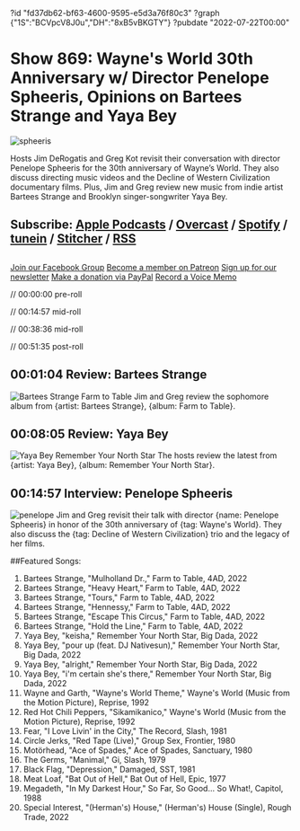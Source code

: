 ?id "fd37db62-bf63-4600-9595-e5d3a76f80c3"
?graph {"1S":"BCVpcV8J0u","DH":"8xB5vBKGTY"}
?pubdate "2022-07-22T00:00"
# Show 869: Wayne's World 30th Anniversary w/ Director Penelope Spheeris, Opinions on Bartees Strange and Yaya Bey
![spheeris](https://static.soundopinions.org/images/2022/msdwawo-ec020.webp)

Hosts Jim DeRogatis and Greg Kot revisit their conversation with director Penelope Spheeris for the 30th anniversary of Wayne’s World. They also discuss directing music videos and the Decline of Western Civilization documentary films. Plus, Jim and Greg review new music from indie artist Bartees Strange and Brooklyn singer-songwriter Yaya Bey. 

## Subscribe: [Apple Podcasts](https://itunes.apple.com/us/podcast/sound-opinions/id94793843) / [Overcast](https://overcast.fm/itunes94793843/sound-opinions) / [Spotify](https://open.spotify.com/show/1kNR8YL7TBrQuRxDdS4wtU) / [tunein](https://tunein.com/podcasts/Music-Podcasts/Sound-Opinions-p60273/) / [Stitcher](http://www.stitcher.com/podcast/sound-opinions) / [RSS](https://feeds.simplecast.com/Nn6fjnB0)

##
[Join our Facebook Group](https://bit.ly/3sivr9T)
[Become a member on Patreon](https://bit.ly/3slWZvc)
[Sign up for our newsletter](https://bit.ly/3eEvRnG)
[Make a donation via PayPal](https://bit.ly/3dmt9lU)
[Record a Voice Memo](https://bit.ly/2RyD5Ah)

// 00:00:00 pre-roll

// 00:14:57 mid-roll

// 00:38:36 mid-roll

// 00:51:35 post-roll


## 00:01:04 Review: Bartees Strange

![Bartees Strange Farm to Table](https://static.soundopinions.org/assets/869/1S10.jpg)
Jim and Greg review the sophomore album from {artist: Bartees Strange}, {album: Farm to Table}.

## 00:08:05 Review: Yaya Bey

![Yaya Bey Remember Your North Star](https://static.soundopinions.org/assets/869/DH1.jpg)
The hosts review the latest from {artist: Yaya Bey}, {album: Remember Your North Star}.

## 00:14:57 Interview: Penelope Spheeris 
![penelope](https://static.soundopinions.org/images/2022/download.jpeg)
Jim and Greg revisit their talk with director {name: Penelope Spheeris} in honor of the 30th anniversary of {tag: Wayne's World}. They also discuss the {tag: Decline of Western Civilization} trio and the legacy of her films.



##Featured Songs:

1. Bartees Strange, "Mulholland Dr.," Farm to Table, 4AD, 2022
1. Bartees Strange, "Heavy Heart," Farm to Table, 4AD, 2022
1. Bartees Strange, "Tours," Farm to Table, 4AD, 2022
1. Bartees Strange, "Hennessy," Farm to Table, 4AD, 2022
1. Bartees Strange, "Escape This Circus," Farm to Table, 4AD, 2022
1. Bartees Strange, "Hold the Line," Farm to Table, 4AD, 2022
1. Yaya Bey, "keisha," Remember Your North Star, Big Dada, 2022
1. Yaya Bey, "pour up (feat. DJ Nativesun)," Remember Your North Star, Big Dada, 2022
1. Yaya Bey, "alright," Remember Your North Star, Big Dada, 2022
1. Yaya Bey, "i'm certain she's there," Remember Your North Star, Big Dada, 2022
1. Wayne and Garth, "Wayne's World Theme," Wayne's World (Music from the Motion Picture), Reprise, 1992
1. Red Hot Chili Peppers, "Sikamikanico," Wayne's World (Music from the Motion Picture), Reprise, 1992
1. Fear, "I Love Livin' in the City," The Record, Slash, 1981
1. Circle Jerks, "Red Tape (Live)," Group Sex, Frontier, 1980
1. Motörhead, "Ace of Spades," Ace of Spades, Sanctuary, 1980
1. The Germs, "Manimal," Gi, Slash, 1979
1. Black Flag, "Depression," Damaged, SST, 1981
1. Meat Loaf, "Bat Out of Hell," Bat Out of Hell, Epic, 1977
1. Megadeth, "In My Darkest Hour," So Far, So Good... So What!, Capitol, 1988
1. Special Interest, "(Herman's) House," (Herman's) House (Single), Rough Trade, 2022